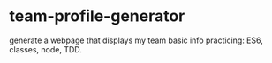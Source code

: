 # team-profile-generator
generate a webpage that displays my team basic info practicing: ES6, classes, node, TDD.
